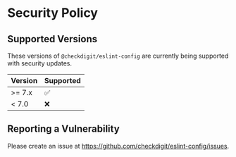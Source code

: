 # Security Policy

## Supported Versions

These versions of `@checkdigit/eslint-config` are currently being supported with security updates.

| Version | Supported          |
| ------- | ------------------ |
| \>= 7.x | :white_check_mark: |
| \< 7.0  | :x:                |

## Reporting a Vulnerability

Please create an issue at https://github.com/checkdigit/eslint-config/issues.
